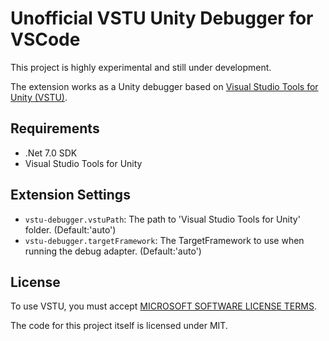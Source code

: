 # Unofficial VSTU Unity Debugger for VSCode

This project is highly experimental and still under development.

The extension works as a Unity debugger based on [Visual Studio Tools for Unity (VSTU)](https://learn.microsoft.com/visualstudio/gamedev/unity/get-started/using-visual-studio-tools-for-unity).

## Requirements

* .Net 7.0 SDK
* Visual Studio Tools for Unity

## Extension Settings

* `vstu-debugger.vstuPath`: The path to 'Visual Studio Tools for Unity' folder. (Default:'auto')
* `vstu-debugger.targetFramework`: The TargetFramework to use when running the debug adapter. (Default:'auto')

## License

To use VSTU, you must accept [MICROSOFT SOFTWARE LICENSE TERMS](https://visualstudio.microsoft.com/license-terms/).

The code for this project itself is licensed under MIT.
